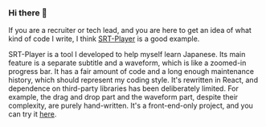 ### Hi there 👋

If you are a recruiter or tech lead, and you are here to get an idea of what kind of code I write, I think [SRT-Player](https://github.com/Shenmin-Z/srt-player) is a good example.

SRT-Player is a tool I developed to help myself learn Japanese. Its main feature is a separate subtitle and a waveform, which is like a zoomed-in progress bar. It has a fair amount of code and a long enough maintenance history, which should represent my coding style. It's rewritten in React, and dependence on third-party libraries has been deliberately limited. For example, the drag and drop part and the waveform part, despite their complexity, are purely hand-written. It's a front-end-only project, and you can try it [here](https://shenmin-z.github.io/srt-player/).
